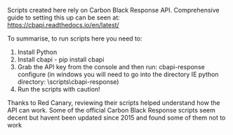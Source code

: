 Scripts created here rely on Carbon Black Response API.
Comprehensive guide to setting this up can be seen at:
https://cbapi.readthedocs.io/en/latest/

To summarise, to run scripts here you need to:
1. Install Python 
2. Install cbapi - pip install cbapi
3. Grab the API key from the console and then run: cbapi-response configure 
  (in windows you will need to go into the directory IE python directory: \scripts\cbapi-response)
4. Run the scripts with caution!  

Thanks to Red Canary, reviewing their scripts helped understand how the API can work. 
Some of the official Carbon Black Response scripts seem decent but havent been updated since 2015 and found some of them not to work

